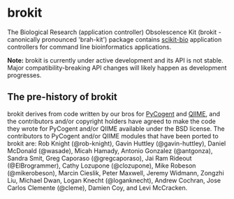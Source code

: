 brokit
======

The Biological Research (application controller) Obsolescence Kit (brokit - canonically pronounced 'brah-kit') package contains [scikit-bio](http://scikit-bio.org) application controllers for command line bioinformatics applications.

**Note:** brokit is currently under active development and its API is not stable. Major compatibility-breaking API changes will likely happen as development progresses.

The pre-history of brokit
-------------------------

brokit derives from code written by our bros for [PyCogent](http://www.pycogent.org) and [QIIME](http://www.qiime.org), and the contributors and/or copyright holders have agreed to make the code they wrote for PyCogent and/or QIIME available under the BSD license. The contributors to PyCogent and/or QIIME modules that have been ported to brokit are: Rob Knight (@rob-knight), Gavin Huttley (@gavin-huttley), Daniel McDonald (@wasade), Micah Hamady, Antonio Gonzalez (@antgonza), Sandra Smit, Greg Caporaso (@gregcaporaso), Jai Ram Rideout (@ElBrogrammer), Cathy Lozupone (@clozupone), Mike Robeson (@mikerobeson), Marcin Cieslik, Peter Maxwell, Jeremy Widmann, Zongzhi Liu, Michael Dwan, Logan Knecht (@loganknecht), Andrew Cochran, Jose Carlos Clemente (@cleme), Damien Coy, and Levi McCracken.
